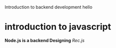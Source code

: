 Introduction to backend development hello
# introduction to javascript
 **Node.js is a backend Designing**
 *Rec.js*
